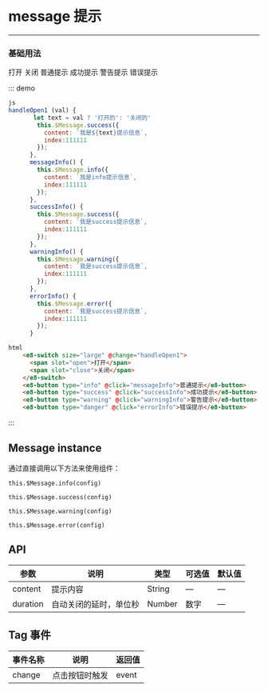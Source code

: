 <style>
  .e8__tag{
    margin-right: 10px;
  }
  .e8-switch{
    margin-bottom: 10px;
  }
</style>
<script>
  //验证例子组件的可用性
// import Input from '../../packages/input';  全局注册了这么没有必要单独再引入注册一次了
export default {
  data() {
    return {
      width:67
    }
  },
  methods: {
    change(val) {
       console.log(val)
       this.$loading.start()
    },
      handleOpen1 (val) {
       let text = val ? '打开的': '关闭的'
        this.$Message.success({
          content: `我是${text}提示信息`,
          index:111111
        });
      },
      messageInfo() {
        this.$Message.info({
          content: `我是info提示信息`,
          index:111111
        });
      },
      successInfo() {
        this.$Message.success({
          content: `我是success提示信息`,
          index:111111
        });
      },
      warningInfo() {
        this.$Message.warning({
          content: `我是success提示信息`,
          index:111111
        });
      },
      errorInfo() {
        this.$Message.error({
          content: `我是success提示信息`,
          index:111111
        });
      }
  },
}
</script>

# message 提示
----
### 基础用法

<div class="demo-block">
  <e8-switch size="large" @change="handleOpen1">
      <span slot="open">打开</span>
      <span slot="close">关闭</span>
    </e8-switch>
    <e8-button type="info" @click="messageInfo">普通提示</e8-button>
    <e8-button type="success" @click="successInfo">成功提示</e8-button>
    <e8-button type="warning" @click="warningInfo">警告提示</e8-button>
    <e8-button type="danger" @click="errorInfo">错误提示</e8-button>
</div>

::: demo
```js
js
handleOpen1 (val) {
       let text = val ? '打开的': '关闭的'
        this.$Message.success({
          content: `我是${text}提示信息`,
          index:111111
        });
      },
      messageInfo() {
        this.$Message.info({
          content: `我是info提示信息`,
          index:111111
        });
      },
      successInfo() {
        this.$Message.success({
          content: `我是success提示信息`,
          index:111111
        });
      },
      warningInfo() {
        this.$Message.warning({
          content: `我是success提示信息`,
          index:111111
        });
      },
      errorInfo() {
        this.$Message.error({
          content: `我是success提示信息`,
          index:111111
        });
      }
```
```html
html
    <e8-switch size="large" @change="handleOpen1">
      <span slot="open">打开</span>
      <span slot="close">关闭</span>
    </e8-switch>
    <e8-button type="info" @click="messageInfo">普通提示</e8-button>
    <e8-button type="success" @click="successInfo">成功提示</e8-button>
    <e8-button type="warning" @click="warningInfo">警告提示</e8-button>
    <e8-button type="danger" @click="errorInfo">错误提示</e8-button>

```
:::

## Message instance #
通过直接调用以下方法来使用组件：

`this.$Message.info(config)`

`this.$Message.success(config)`

`this.$Message.warning(config)`

`this.$Message.error(config)`

## API

| 参数      | 说明          | 类型      | 可选值                           | 默认值  |
|---------- |-------------- |---------- |--------------------------------  |-------- |
| content | 提示内容 | String |  — | — |
| duration | 自动关闭的延时，单位秒 | Number |  数字| — |


## Tag 事件

| 事件名称      | 说明          | 返回值  |
|---------- |-------------- |---------- |
| change | 点击按钮时触发 | event |
